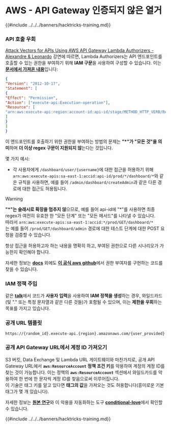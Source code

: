 # AWS - API Gateway 인증되지 않은 열거

{{#include ../../../banners/hacktricks-training.md}}

### API 호출 우회

[Attack Vectors for APIs Using AWS API Gateway Lambda Authorizers - Alexandre & Leonardo](https://www.youtube.com/watch?v=bsPKk7WDOnE) 강연에 따르면, Lambda Authorizers는 API 엔드포인트를 호출할 수 있는 권한을 부여하기 위해 **IAM 구문**을 사용하여 구성할 수 있습니다. 이는 [**문서에서 가져온 내용**](https://docs.aws.amazon.com/apigateway/latest/developerguide/api-gateway-control-access-using-iam-policies-to-invoke-api.html)입니다:
```json
{
"Version": "2012-10-17",
"Statement": [
{
"Effect": "Permission",
"Action": ["execute-api:Execution-operation"],
"Resource": [
"arn:aws:execute-api:region:account-id:api-id/stage/METHOD_HTTP_VERB/Resource-path"
]
}
]
}
```
이 엔드포인트를 호출하기 위한 권한을 부여하는 방법의 문제는 **"\*"가 "모든 것"을 의미**하며 **더 이상 regex 구문이 지원되지 않**는다는 것입니다.

몇 가지 예시:

- 각 사용자에게 `/dashboard/user/{username}`에 대한 접근을 허용하기 위해 `arn:aws:execute-apis:sa-east-1:accid:api-id/prod/*/dashboard/*`와 같은 규칙을 사용하면, 예를 들어 `/admin/dashboard/createAdmin`과 같은 다른 경로에 대한 접근도 허용됩니다.

> [!WARNING]
> **"\*"는 슬래시로 확장을 멈추지 않**으므로, 예를 들어 api-id에 "\*"를 사용하면 최종 regex가 여전히 유효한 한 "모든 단계" 또는 "모든 메서드"를 나타낼 수 있습니다.\
> 따라서 `arn:aws:execute-apis:sa-east-1:accid:*/prod/GET/dashboard/*`\
> 는 예를 들어 `/prod/GET/dashboard/admin` 경로에 대한 테스트 단계에 대한 POST 요청을 검증할 수 있습니다.

항상 접근을 허용하고자 하는 내용을 명확히 하고, 부여된 권한으로 다른 시나리오가 가능한지 확인해야 합니다.

자세한 정보는 [**docs**](https://docs.aws.amazon.com/apigateway/latest/developerguide/api-gateway-control-access-using-iam-policies-to-invoke-api.html) 외에도 [**이 공식 aws github**](https://github.com/awslabs/aws-apigateway-lambda-authorizer-blueprints/tree/master/blueprints)에서 권한 부여자를 구현하는 코드를 찾을 수 있습니다.

### IAM 정책 주입

같은 [**talk**](https://www.youtube.com/watch?v=bsPKk7WDOnE)에서 코드가 **사용자 입력**을 사용하여 **IAM 정책을 생성**하는 경우, 와일드카드(및 "." 또는 특정 문자열과 같은 다른 것들)가 포함될 수 있으며, 이는 **제한을 우회**하는 목표를 가지고 있습니다.

### 공개 URL 템플릿
```
https://{random_id}.execute-api.{region}.amazonaws.com/{user_provided}
```
### 공개 API Gateway URL에서 계정 ID 가져오기

S3 버킷, Data Exchange 및 Lambda URL 게이트웨이와 마찬가지로, 공개 API Gateway URL에서 **`aws:ResourceAccount`** **정책 조건 키**를 악용하여 계정의 계정 ID를 찾는 것이 가능합니다. 이는 정책의 **`aws:ResourceAccount`** 섹션에서 와일드카드를 악용하여 한 번에 한 문자씩 계정 ID를 찾음으로써 이루어집니다.\
이 기술은 태그 키를 알고 있다면 **태그의 값**을 가져오는 것도 허용합니다(흥미로운 기본 태그가 몇 개 있습니다).

자세한 정보는 [**원본 연구**](https://blog.plerion.com/conditional-love-for-aws-metadata-enumeration/)와 이 악용을 자동화하는 도구 [**conditional-love**](https://github.com/plerionhq/conditional-love/)에서 확인할 수 있습니다.

{{#include ../../../banners/hacktricks-training.md}}
